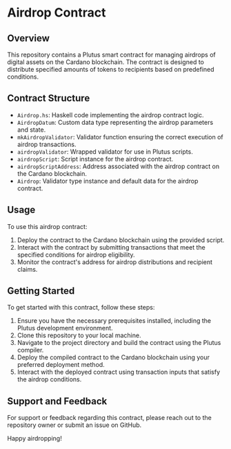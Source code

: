 # Airdrop Contract

## Overview
This repository contains a Plutus smart contract for managing airdrops of digital assets on the Cardano blockchain. The contract is designed to distribute specified amounts of tokens to recipients based on predefined conditions.

## Contract Structure
- `Airdrop.hs`: Haskell code implementing the airdrop contract logic.
- `AirdropDatum`: Custom data type representing the airdrop parameters and state.
- `mkAirdropValidator`: Validator function ensuring the correct execution of airdrop transactions.
- `airdropValidator`: Wrapped validator for use in Plutus scripts.
- `airdropScript`: Script instance for the airdrop contract.
- `airdropScriptAddress`: Address associated with the airdrop contract on the Cardano blockchain.
- `Airdrop`: Validator type instance and default data for the airdrop contract.

## Usage
To use this airdrop contract:

1. Deploy the contract to the Cardano blockchain using the provided script.
2. Interact with the contract by submitting transactions that meet the specified conditions for airdrop eligibility.
3. Monitor the contract's address for airdrop distributions and recipient claims.

## Getting Started
To get started with this contract, follow these steps:

1. Ensure you have the necessary prerequisites installed, including the Plutus development environment.
2. Clone this repository to your local machine.
3. Navigate to the project directory and build the contract using the Plutus compiler.
4. Deploy the compiled contract to the Cardano blockchain using your preferred deployment method.
5. Interact with the deployed contract using transaction inputs that satisfy the airdrop conditions.

## Support and Feedback
For support or feedback regarding this contract, please reach out to the repository owner or submit an issue on GitHub.

Happy airdropping!
